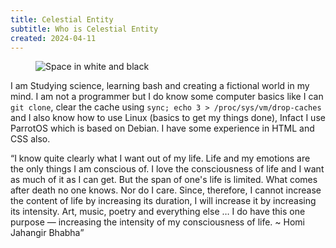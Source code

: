 ```yaml
---
title: Celestial Entity
subtitle: Who is Celestial Entity
created: 2024-04-11
---
```

<figure><img src="https://miro.medium.com/v2/resize:fit:2650/format:webp/0*2ggUuUKOOiEHh7GS.jpg" alt="Space in white and black"></figure>
<p>I am Studying science, learning bash and creating a fictional world in my mind. I am not a programmer but I do know some computer basics like I can <code>git clone</code>, clear the cache using <code>sync; echo 3 > /proc/sys/vm/drop-caches</code> and I also know how to use Linux (basics to get my things done), Infact I use ParrotOS which is based on Debian. I have some experience in HTML and CSS also.</p>

<q>I know quite clearly what I want out of my life. Life and my emotions are the only things I am conscious of. I love the consciousness of life and I want as much of it as I can get. But the span of one's life is limited. What comes after death no one knows. Nor do I care. Since, therefore, I cannot increase the content of life by increasing its duration, I will increase it by increasing its intensity. Art, music, poetry and everything else … I do have this one purpose — increasing the intensity of my consciousness of life. ~ Homi Jahangir Bhabha</q>
